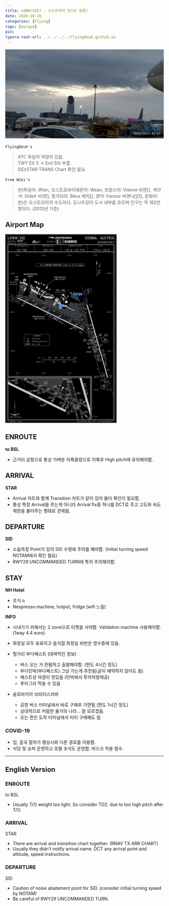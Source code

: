```yaml
---
title: LOWW(VIE) - 오스트리아 빈(빈 공항)
date: 2020-10-16
categories: [Flying]
tags: [europe]
pin:
typora-root-url: ../../../../flyingdeuk.github.io
---
```


![vie](/img/flying/airport/vie.jpg)

`FlyingDeuk's`
>ATC 독일어 억양이 있음. <br>
>TWY EX 5 -> Exit 5라 부름. <br>
SID/STAR TRANS Chart 확인 필요.

`From Wiki's`
>빈(독일어: Wien, 오스트로바이에른어: Wean, 프랑스어: Vienne 비엔[*], 체코어: Vídeň 비덴[*], 헝가리어: Bécs 베치[*], 영어: Vienna 비엔나[*][1], 문화어: 윈)은 오스트리아의 수도이다. 도나우강이 도시 내부를 흐르며 인구는 약 182만 명이다. (2013년 기준)


## Airport Map
![vie](/img/flying/airport/vie_ap.jpg)

## ENROUTE
**to BSL**
- 근거리 공항으로 통상 가벼운 이륙중량으로 이륙후 High pitch에 유의해야함.

## ARRIVAL
**STAR**
- Arrival 차트와 함께 Transition 차트가 같이 있어 둘다 확인이 필요함.
- 통상 특정 Arrival을 주는게 아니라 Arrival fix중 하나를 DCT로 주고 고도와 속도 제한을 불러주는 형태로 관제됨.

## DEPARTURE
**SID**
- 소음측정 Point가 있어 SID 수행에 주의를 해야함. (Initial turning speed NOTAM에서 확인 필요)
- RWY29 UNCOMMANDED TURN에 특히 주의해야함.


## STAY
**NH Hotel**
- 조식 o
- Nespresso machine, hotpot, fridge (wifi 느림)

**INFO**
- 시내가기 위해서는 2 zone으로 티켓을 사야함. Validation machine 사용해야함. (1way 4.4 euro)
- 화장실 모두 유료이고 음식점 화장실 비번은 영수증에 있음.

- 헝가리 부다페스트 (대략적인 정보)
  - 버스 오는 거 컨펌하고 출발해야함. (편도 4시간 정도)
  - 부다민박(부다페스트) 그냥 가는게 추천됨(굳이 예약하지 않아도 됨)
  - 페스트성 야경이 멋있음 (민박에서 투어차량제공)
  - 푸아그라 먹을 수 있음

- 슬로바키아 브라티스라바
  - 공항 버스 터미널에서 바로 구매후 가면됨 (편도 1시간 정도)
  - 상대적으로 저렴한 물가의 나라... 잘 모르겠음.
  - 오는 편은 도착 터미널에서 미리 구매해도 됨

### COVID-19
- 입, 출국 절차가 평상시와 다른 경로를 이용함.
- 식당 및 슈퍼 운영하고 호텔 조식도 운영함. 마스크 착용 필수.

-------

## English Version

### ENROUTE
to BSL
- Usually T/O weight too light. So consider TO2. due to too high pitch after T/O.

### ARRIVAL
STAR
- There are arrival and transition chart together. (RNAV TX ARR CHART)
- Usually they didn't notify arrival name. DCT any arrival point and altitude, speed instructions.

### DEPARTURE
SID
- Caution of noise abatement point for SID. (consider initial turning speed by NOTAM)
- Be careful of RWY29 UNCOMMANDED TURN.
